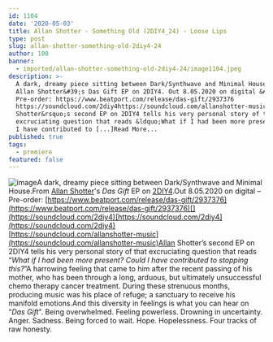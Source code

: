 ```yaml
---
id: 1104
date: '2020-05-03'
title: Allan Shotter - Something Old (2DIY4_24) - Loose Lips
type: post
slug: allan-shotter-something-old-2diy4-24
author: 100
banner:
  - imported/allan-shotter-something-old-2diy4-24/image1104.jpeg
description: >-
  A dark, dreamy piece sitting between Dark/Synthwave and Minimal House. From
  Allan Shotter&#39;s Das Gift EP on 2DIY4. Out 8.05.2020 on digital &#8211;
  Pre-order: https://www.beatport.com/release/das-gift/2937376
  https://soundcloud.com/2diy4https://soundcloud.com/allanshotter-music Allan
  Shotter&rsquo;s second EP on 2DIY4 tells his very personal story of that
  excruciating question that reads &ldquo;What if I had been more present? Could
  I have contributed to [...]Read More...
published: true
tags:
  - premiere
featured: false
---
```

![image](../imported/allan-shotter-something-old-2diy4-24/image1104.jpeg)A dark, dreamy piece sitting between Dark/Synthwave and Minimal House.From [Allan Shotter](https://www.residentadvisor.net/dj/allanshotter)'s _Das Gift_ EP on [2DIY4](https://www.diynamic.com/discography/2diy4/).Out 8.05.2020 on digital – Pre-order: [](https://www.beatport.com/release/das-gift/2937376)[https://www.beatport.com/release/das-gift/2937376](https://www.beatport.com/release/das-gift/2937376)[](https://soundcloud.com/2diy4)[https://soundcloud.com/2diy4](https://soundcloud.com/2diy4)  
[](https://soundcloud.com/allanshotter-music)[https://soundcloud.com/allanshotter-music](https://soundcloud.com/allanshotter-music)Allan Shotter’s second EP on 2DIY4 tells his very personal story of that excruciating question that reads “_What if I had been more present? Could I have contributed to stopping this?_”A harrowing feeling that came to him after the recent passing of his mother, who has been through a long, arduous, but ultimately unsuccessful chemo therapy cancer treatment. During these strenuous months, producing music was his place of refuge; a sanctuary to receive his manifold emotions.And this diversity in feelings is what you can hear on “_Das Gift_”. Being overwhelmed. Feeling powerless. Drowning in uncertainty. Anger. Sadness. Being forced to wait. Hope. Hopelessness. Four tracks of raw honesty.
